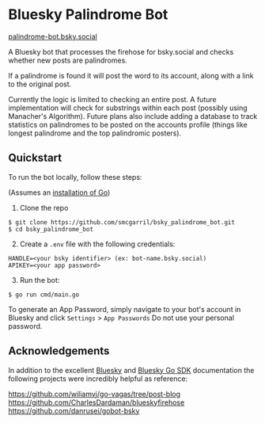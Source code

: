 # Bluesky Palindrome Bot

[palindrome-bot.bsky.social](https://bsky.app/profile/palindrome-bot.bsky.social)

A Bluesky bot that processes the firehose for bsky.social and checks whether new posts are palindromes.

If a palindrome is found it will post the word to its account, along with a link to the original post.

Currently the logic is limited to checking an entire post. A future implementation will check for substrings within each post (possibly using Manacher's Algorithm). Future plans also include adding a database to track statistics on palindromes to be posted on the accounts profile (things like longest palindrome and the top palindromic posters).

## Quickstart

To run the bot locally, follow these steps:

(Assumes an [installation of Go](https://go.dev/doc/install))

1. Clone the repo
  ```
  $ git clone https://github.com/smcgarril/bsky_palindrome_bot.git
  $ cd bsky_palindrome_bot
  ```

2. Create a `.env` file with the following credentials:
  ```
  HANDLE=<your bsky identifier> (ex: bot-name.bsky.social)
  APIKEY=<your app password>
  ```

3. Run the bot:
  ```
  $ go run cmd/main.go
  ```

To generate an App Password, simply navigate to your bot's account in Bluesky and click `Settings` > `App Passwords`
Do not use your personal password.

## Acknowledgements

In addition to the excellent [Bluesky](https://docs.bsky.app/docs/get-started) and [Bluesky Go SDK](https://github.com/bluesky-social/indigo) documentation the following projects were incredibly helpful as reference:

https://github.com/wiliamvj/go-vagas/tree/post-blog
https://github.com/CharlesDardaman/blueskyfirehose
https://github.com/danrusei/gobot-bsky 